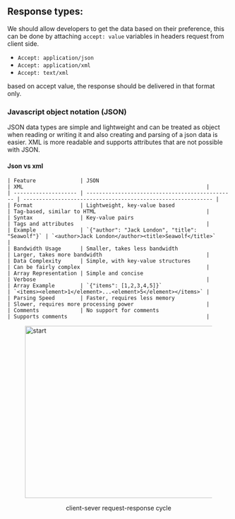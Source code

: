## Response types:

We should allow developers to get the data based on their preference, this can be done by attaching `accept: value` variables in headers request from client side.

- `Accept: application/json`
- `Accept: application/xml`
- `Accept: text/xml`

based on accept value, the response should be delivered in that format only.

### Javascript object notation (JSON)

JSON data types are simple and lightweight and can be treated as object when reading or writing it and also creating and parsing of a json data is easier.
XML is more readable and supports attributes that are not possible with JSON.

#### Json vs xml

```table
| Feature              | JSON                                            | XML                                                          |
| -------------------- | ----------------------------------------------- | ------------------------------------------------------------ |
| Format               | Lightweight, key-value based                    | Tag-based, similar to HTML                                   |
| Syntax               | Key-value pairs                                 | Tags and attributes                                          |
| Example              | `{"author": "Jack London", "title": "Seawolf"}` | `<author>Jack London</author><title>Seawolf</title>`         |
| Bandwidth Usage      | Smaller, takes less bandwidth                   | Larger, takes more bandwidth                                 |
| Data Complexity      | Simple, with key-value structures               | Can be fairly complex                                        |
| Array Representation | Simple and concise                              | Verbose                                                      |
| Array Example        | `{"items": [1,2,3,4,5]}`                        | `<items><element>1</element>...<element>5</element></items>` |
| Parsing Speed        | Faster, requires less memory                    | Slower, requires more processing power                       |
| Comments             | No support for comments                         | Supports comments                                            |

```

<figure>
<img src="./images/client-server.png" height="390" width="862" alt="start">
<figcaption><p align="center">client-sever request-response cycle</p><figcaption>
</figure>
